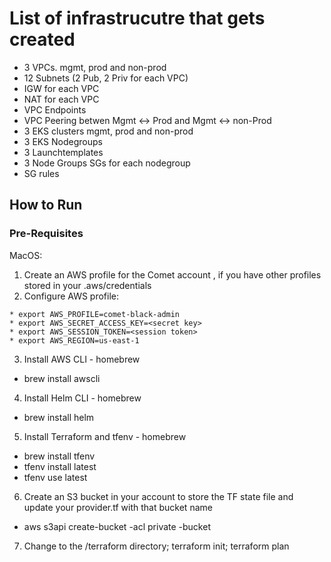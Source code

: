 
# List of infrastrucutre that gets created
 - 3 VPCs. mgmt, prod and non-prod
 - 12 Subnets (2 Pub, 2 Priv for each VPC)
 - IGW for each VPC
 - NAT for each VPC
 - VPC Endpoints
 - VPC Peering betwen Mgmt <-> Prod and Mgmt <-> non-Prod
 - 3 EKS clusters mgmt, prod and non-prod
 - 3 EKS Nodegroups
 - 3 Launchtemplates
 - 3 Node Groups SGs for each nodegroup 
 - SG rules

## How to Run

### Pre-Requisites

MacOS:
1. Create an AWS profile for the Comet account , if you have other profiles stored in your .aws/credentials
2. Configure AWS profile:
~~~~
* export AWS_PROFILE=comet-black-admin
* export AWS_SECRET_ACCESS_KEY=<secret key>
* export AWS_SESSION_TOKEN=<session token>
* export AWS_REGION=us-east-1
~~~~
3. Install AWS CLI - homebrew
*  brew install awscli
4. Install Helm CLI - homebrew
*  brew install helm
5. Install Terraform and tfenv - homebrew
*  brew install tfenv
*  tfenv install latest
*  tfenv use latest
6. Create an S3 bucket in your account to store the TF state file and update your provider.tf with that bucket name
*  aws s3api create-bucket -acl private -bucket <bucket-name>
7. Change to the /terraform directory; terraform init; terraform plan
